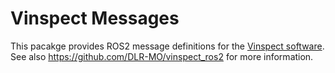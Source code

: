 # Vinspect Messages

This pacakge provides ROS2 message definitions for the [Vinspect software](https://github.com/DLR-MO/vinspect).
See also https://github.com/DLR-MO/vinspect_ros2 for more information.

